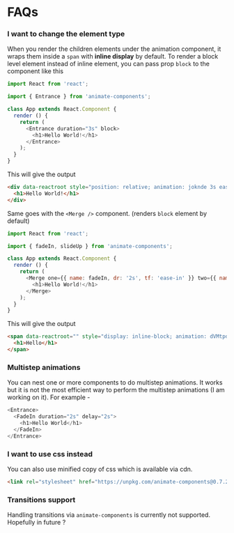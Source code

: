 # FAQs

### I want to change the element type
When you render the children elements under the animation component, it wraps them inside a `span` with **inline display** by default. To render a block level element instead of inline element, you can pass prop `block` to the component like this

```javascript
import React from 'react';

import { Entrance } from 'animate-components';

class App extends React.Component {
  render () {
    return (
      <Entrance duration="3s" block>
        <h1>Hello World!</h1>
      </Entrance>
    );
  }
}
```

This will give the output 

```html
<div data-reactroot style="position: relative; animation: joknde 3s ease 0s 1 normal none running; backface-visibility: visible;">
  <h1>Hello World!</h1>
</div>
```

Same goes with the `<Merge />` component. (renders `block` element by default)

```javascript
import React from 'react';

import { fadeIn, slideUp } from 'animate-components';

class App extends React.Component {
  render () {
    return (
      <Merge one={{ name: fadeIn, dr: '2s', tf: 'ease-in' }} two={{ name: slideUp, dr: '2s', tf: 'ease-out' }} inline>
        <h1>Hello World!</h1>
      </Merge>
    );
  }
}
```

This will give the output

```html
<span data-reactroot="" style="display: inline-block; animation: dVMtpd 2s ease-in, bcCCNc 2s ease-in; backface-visibility: visible;">
  <h1>Hello</h1>
</span>
```

### Multistep animations 
You can nest one or more components to do multistep animations. It works but it is not the most efficient way to perform the multistep animations (I am working on it). For example - 

```javascript
<Entrance>
  <FadeIn duration="2s" delay="2s">
    <h1>Hello World</h1>
  </FadeIn>
</Entrance>
```

### I want to use css instead
You can also use minified copy of css which is available via cdn.

```html
<link rel="stylesheet" href="https://unpkg.com/animate-components@0.7.2/css/animate-components.min.css">
```

### Transitions support
Handling transitions via `animate-components` is currently not supported. Hopefully in future ? 
